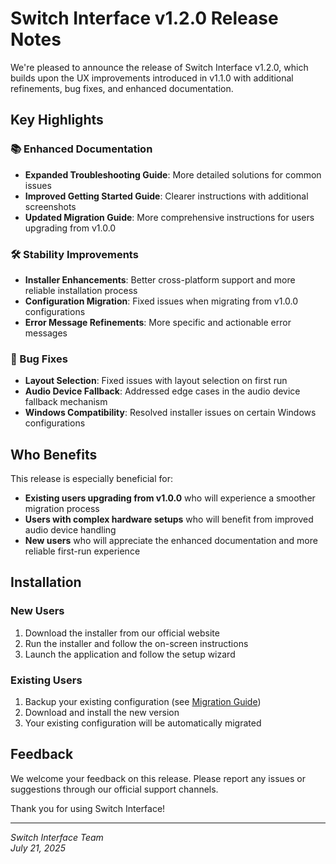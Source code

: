 # Switch Interface v1.2.0 Release Notes

We're pleased to announce the release of Switch Interface v1.2.0, which builds upon the UX improvements introduced in v1.1.0 with additional refinements, bug fixes, and enhanced documentation.

## Key Highlights

### 📚 Enhanced Documentation
- **Expanded Troubleshooting Guide**: More detailed solutions for common issues
- **Improved Getting Started Guide**: Clearer instructions with additional screenshots
- **Updated Migration Guide**: More comprehensive instructions for users upgrading from v1.0.0

### 🛠️ Stability Improvements
- **Installer Enhancements**: Better cross-platform support and more reliable installation process
- **Configuration Migration**: Fixed issues when migrating from v1.0.0 configurations
- **Error Message Refinements**: More specific and actionable error messages

### 🔧 Bug Fixes
- **Layout Selection**: Fixed issues with layout selection on first run
- **Audio Device Fallback**: Addressed edge cases in the audio device fallback mechanism
- **Windows Compatibility**: Resolved installer issues on certain Windows configurations

## Who Benefits

This release is especially beneficial for:

- **Existing users upgrading from v1.0.0** who will experience a smoother migration process
- **Users with complex hardware setups** who will benefit from improved audio device handling
- **New users** who will appreciate the enhanced documentation and more reliable first-run experience

## Installation

### New Users
1. Download the installer from our official website
2. Run the installer and follow the on-screen instructions
3. Launch the application and follow the setup wizard

### Existing Users
1. Backup your existing configuration (see [Migration Guide](migration-guide.md))
2. Download and install the new version
3. Your existing configuration will be automatically migrated

## Feedback

We welcome your feedback on this release. Please report any issues or suggestions through our official support channels.

Thank you for using Switch Interface!

---

*Switch Interface Team*  
*July 21, 2025*